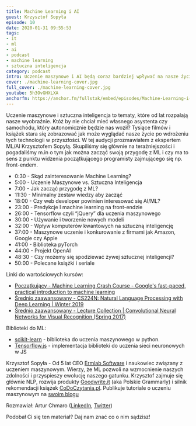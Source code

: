 ```yaml
---
title: Machine Learning i AI
guest: Krzysztof Sopyła
episode: 10
date: 2020-01-31 09:55:53
tags:
- it
- ml
- ai
- podcast
- machine learning
- sztuczna inteligencja
category: podcast
intro: Uczenie maszynowe i AI będą coraz bardziej wpływać na nasze życie. Dowiedz się jak wejść w ten ciekawy świat.
cover: ./machine-learning-cover.jpg
full_cover: ./machine-learning-cover.jpg
youtube: 5h3OvGHXLXA
anchorfm: https://anchor.fm/fullstak/embed/episodes/Machine-Learning-i-AI-Krzysztof-Sopya---FullStak-10-eahkc2/a-a1co22j
---
```


Uczenie maszynowe i sztuczna inteligencja to tematy, które od lat rozpalają nasze wyobraźnie. Któż by nie chciał mieć własnego asystenta czy samochodu, który autonomicznie będzie nas woził? Tysiące filmów i książek stara się zobrazować jak może wyglądać nasze życie po wdrożeniu tych technologii w przyszłości.
W tej audycji prozmawiałem z ekspertem ML/AI Krzysztofem Sopyłą. Skupiliśmy się głównie na teraźniejszości i pogadaliśmy m.in o tym jak można zacząć swoją przygodę z ML i czy ma to sens z punktu widzenia początkującego programisty zajmującego się np. front-endem.

* 0:30 - Skąd zainteresowanie Machine Learning?
* 5:00 - Uczenie Maszynowe vs. Sztuczna Inteligencja
* 7:00 - Jak zacząć przygodę z ML?
* 11:30 - Minimalny zestaw wiedzy aby zacząć
* 18:00 - Czy web developer powinien interesować się AI/ML?
* 23:00 - Predykcje I machine learning na front-endzie
* 26:00 - Tensorflow czyli “jQuery” dla uczenia maszynowego
* 30:00 - Używanie i tworzenie nowych modeli
* 32:00 - Wpływ komputerów kwantowych na sztuczną inteligencję
* 37:00 - Maszynowe uczenie i konkurowanie z firmami jak Amazon, Google czy Apple
* 41:00 - Biblioteka pyTorch
* 44:00 - Projekt OpenAI
* 48:30 - Czy możemy się spodziewać żywej sztucznej inteligencji?
* 50:00 - Polecane książki i seriale

Linki do wartościowych kursów:
* [Początkujący - Machine Learning Crash Course - Google's fast-paced, practical introduction to machine learning](https://developers.google.com/machine-learning/crash-course)
* [Średnio zaawansowany - CS224N: Natural Language Processing with Deep Learning | Winter 2019](https://www.youtube.com/playlist?list=PLoROMvodv4rOhcuXMZkNm7j3fVwBBY42z)
* [Średnio zaawansowany - Lecture Collection | Convolutional Neural Networks for Visual Recognition (Spring 2017)](https://www.youtube.com/watch?v=vT1JzLTH4G4&list=PL3FW7Lu3i5JvHM8ljYj-zLfQRF3EO8sYv)


Biblioteki do ML:
* [scikit-learn](https://scikit-learn.org/stable/) - biblioteka do uczenia maszynowego w python.
* [Tensorflow.js](https://www.tensorflow.org/js) - implementacja biblioteki do uczenia sieci neuronowych w JS


Krzysztof Sopyła - Od 5 lat CEO [Ermlab Software](https://ermlab.com/) i naukowiec związany z uczeniem maszynowym. Wierzy, że ML pozwoli na wzmocnienie naszych zdolności i przyspieszy ewolucję naszego gatunku. Krzysztof zajmuje się głównie NLP, rozwija produkty [Goodwrite.it](https://Goodwrite.it) (aka Polskie Grammarly) i silnik rekomendacji książek [CoDoCzytania.pl](https://CoDoCzytania.pl). Publikuje tutoriale o uczeniu maszynowym na [swoim blogu](https://ksopyla.com )


Rozmawiał: Artur Chmaro ([LinkedIn](https://www.linkedin.com/in/arturchmaro), [Twitter](https://twitter.com/ArtiChmaro))

Podobał Ci się ten materiał? Daj nam znać co o nim sądzisz!

